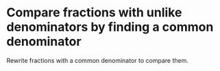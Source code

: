 # Compare fractions with unlike denominators by finding a common denominator

Rewrite fractions with a common denominator to compare them.

